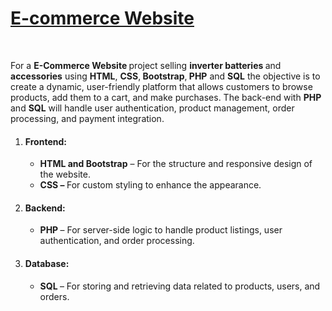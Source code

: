 <h1>
    <a href="https://akshat0502.github.io/E-commerce_Website/"><b>E-commerce Website </b></a>

</h1> 
<br>
    <p>For a <b> E-Commerce Website </b> project selling <b>inverter batteries </b>and <b>accessories</b> using <b>HTML</b>, <b>CSS</b>,<b> Bootstrap</b>,<b> PHP</b> and <b>SQL</b> the objective is to create a dynamic, user-friendly platform that allows customers to browse products, add them to a cart, and make purchases. The back-end with <b>PHP </b>and <b>SQL</b> will handle user authentication, product management, order processing, and payment integration.</p>

   <ol>
        <li>
            <h4>Frontend:</h4>
            <ul>
                <li><b>HTML and Bootstrap</b>  – For the structure and responsive design of the website.</li>
                <li><b>CSS – </b>For custom styling to enhance the appearance.</li>
            </ul>
        </li>
        <li>
            <h4>Backend:</h4>
            <ul>
                <li><b>PHP </b>– For server-side logic to handle product listings, user authentication, and order processing.</li>
            </ul>
        </li>
       <li>
           <h4>Database: </h4>
           <ul>
               <li><b>SQL </b>– For storing and retrieving data related to products, users, and orders.</li>
           </ul>
       </li>
    </ol>
